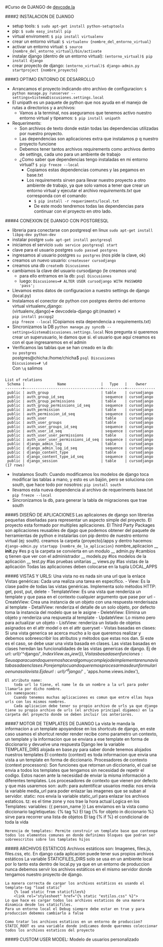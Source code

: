 #Curso de DJANGO de [devcode.la](http://www.devcode.la/)

####2 INSTALACION DE DJANGO
*	setup tools:
	`$ sudo apt-get install python-setuptools`
*	pip:
	`$ sudo easy_install pip`
*	virtual enviroment:
	`$ pip install virtualenv`
*	crear un entorno virtual:
	`$ virtualenv {nombre_del_entorno_virtual}`
*	activar un entorno virtual:
	`$ source {nombre_del_entorno_virtual}/bin/activate`
*	instalar django (dentro de un entorno virtual):
	`(entorno_virtual)$ pip install django`
*	crear proyecto de django:
	`(entorno_virtual)$ django-admin.py startproject {nombre_proyecto}`


####3 OPTIMO ENTORNO DE DESARROLLO
+	Arrancamos el proyecto indicando otro archivo de configuracion: 
	`$ python manage.py runserver --settings=SistemaDiscusiones.settings.local`
+	El unipath es un paquete de python que nos ayuda en el manejo de rutas a directorios y a archivos:
	* Vamos a la terminal, nos aseguramos que tenemos activo nuestro entorno virtual y tipeamos:
		`$ pip install unipath`
+	Requeriments:
	* Son archivos de texto donde están todas las dependencias utilizadas por nuestro proyecto. 
	* Las dependencias son aplicaciones extra que instalamos p q nuestro proyecto funcione
	* Debemos tener tantos archivos requirements como archivos dentro de settings, cada uno para un ambiente de trabajo
	* ¿Como saber que dependencias tengo instaladas en mi entorno virtual?
		`$ pip freeze --local`		
		- Copiamos estas dependencias comunes y las pegamos en base.txt 
		- Los requirements sirven para llevar nuestro proyecto a otro ambiente de trabajo, ya que solo vamos a tener que crear un entorno virtual y ejecutar el archivo *requirements.txt* que corresponda con el comando:
			+ `$ pip install -r requeriments/local.txt`
			+ De este modo tendremos todas las dependencias para continuar con el proyecto en otro lado.

####4 CONEXION DE DJANGO CON POSTGRESQL
+  libreria para conectarse con postgresql en linux `sudo apt-get install libpq-dev python-dev`
+ instalar postgre `sudo apt-get install postgresql`
+ iniciamos el servicio `sudo service postgresql start`
+ clave para el usuario postgres `sudo passwd postgres`
+ ingresamos al usuario postgres `su postgres` (nos pide la clave, ok)
+ creamos un nuevo usuario:	`createuser cursodjango` 
+ creamos una db `createdb Discusiones`
+ cambiamos la clave del usuario cursodjango (le creamos una)
	* para ello entramos en la db: `psql Discusiones`
	* luego: `Discusiones=# ALTER USER cursodjango WITH PASSWORD 'pass';`
+ Llevamos estos datos de configuracion a nuestro settings de django (local.py)
+ Instalamos el conector de python con postgres dentro del entorno virtual virtualenv_django:  
	(virtualenv_django)➜  devcodela-django git:(master) ✗   
		`pip install pscopg2`  
		`pip freeze --local`  (Copiamos esta dependencia a requirements.txt)
+ Sincronizamos la DB `python manage.py syncdb --settings=SistemaDiscusiones.settings.local`
	Nos pregunta si queremos crear un superusuario, le damos que si.
	el usuario que aquí creamos es con el que ingresaremos en el admin
+ Verificamos las tablas que se han creado en la db:  
	`su postgres`  
	postgres@chicha:/home/chicha$ `psql Discusiones`  
	`Discusiones=# \d`  
	Con `\q` salimos

#####
	List of relations
	 Schema |               Name                |   Type   |    Owner    
	--------+-----------------------------------+----------+-------------
	 public | auth_group                        | table    | cursodjango
	 public | auth_group_id_seq                 | sequence | cursodjango
	 public | auth_group_permissions            | table    | cursodjango
	 public | auth_group_permissions_id_seq     | sequence | cursodjango
	 public | auth_permission                   | table    | cursodjango
	 public | auth_permission_id_seq            | sequence | cursodjango
	 public | auth_user                         | table    | cursodjango
	 public | auth_user_groups                  | table    | cursodjango
	 public | auth_user_groups_id_seq           | sequence | cursodjango
	 public | auth_user_id_seq                  | sequence | cursodjango
	 public | auth_user_user_permissions        | table    | cursodjango
	 public | auth_user_user_permissions_id_seq | sequence | cursodjango
	 public | django_admin_log                  | table    | cursodjango
	 public | django_admin_log_id_seq           | sequence | cursodjango
	 public | django_content_type               | table    | cursodjango
	 public | django_content_type_id_seq        | sequence | cursodjango
	 public | django_session                    | table    | cursodjango
	(17 rows)

+ Instalamos South: Cuando modificamos los modelos de django toca modificar las tablas a mano, y esto es un bajón, pero se soluciona con south, que hace todo por nosotros:
	`pip install south` 
+ llevamos esta nueva dependencia al archivo de requeriments base.txt
	`pip freeze --local`
+ Sincronizamos la db, para generar la tabla de migraciones que trae south


####5 DISEÑO DE APLICACIONES
	Las aplicaiones de django son librerías pequeñas diseñadas para representar un aspecto simple del proyecto. El proyecto esta formado por multiples aplicaciones.
	El Third Party Packages son aplicaciones reusables de djago que podemos obtener del paquete de herramientas de python e instalarlas con pip dentro de nuestro entorno virtual (ej: south). 
	creamos la carpeta {proyecto}/apps y dentro hacemos:
	`django-admin.py startapp {nombre_de_la_aplicacion}` 
	nombre_aplicacion
		\__ __init__.py #es p q la carpeta se convierta en un modulo
		\__ admin.py #cambios q tienen que ver con el administrador
		\__ models.py #los modelos de la aplicación
		\__ test.py #las pruebas unitarias
		\__ views.py #las vistas de la aplicación
	Todas las aplicaciones deben colocarse en la tupla LOCAL_APPS

####6 VISTAS Y URLS: Una vista no es nada sin una url que la enlace
	Vistas genéricas: Cada una realiza una tarea en especifico.
		- View: Es la clase padre de todas las vistas genéricas.
				Implementa solo métodos HTTP: get, post, put, delete 
		- TemplateView: Es una vista que renderiza un template y que pasa en 
						el contexto cualquier argumento que pase por url
		- CreateView: 	Crea una instancia de un objeto con una respuesta 
						renderisaza al template
		- DetailView: renderiza el detalle de un solo objeto, por defecto toma 
						la instancia del modelo que se le asigne
		- DeleteView: Elimina un objeto y renderiza una respuesta al template
		- UpdateView: Lo mismo pero para actualizar un objeto
		- ListView: renderiza un listado de objetos asignados en el attr model 
					o en el attr queryset
		- 
	Vistas basadas en clases: 
		Si una vista generica se acerca mucho a lo que queremos realizar y debemos sobreescribir los atributos y métodos que estas nos dan. Si este es el caso, se debe usar una vista basada en clases. Las vistas basadas en clases heredan las funcionalidades de las vistas genericas de django.
		Ej de url:
			url(r'^django/$' , IndexView.as_view()), 
	Vistas basadas en funciones: 
		Se usa para cuando queremos hacer algo muy complejo de implementar en una vista basada en clases. Por ejemplo cuando queremos procesar mas de un formulario en una sola vista.
		Ej de url: 
			url(r'^django/$' , 'apps.home.views.index'),

	El atributo name: 
		toda url lo tiene, el name le da un nombre a la url para poder llamarla por dicho nombre. 
	Los namespaces: 
		Cuando tenemos muchas aplicaciones es comun que entre ellas haya urls con los mismos nombres. 
		Cada aplicacion debe tener su propio archivo de urls ya que django tiene su propio archivo de urls (el archivo principal digamos) en la carpeta del proyecto donde se deben incluir los anteriores. 
		

####7 MOTOR DE TEMPLATES DE DJANGO
	La vista le manda la informacion a un template apoyandose en los shortcuts de django, en este caso usamos el shortcut render
	render recibe como parametro un contexto, un template y la informacion que se enviara a ese template en forma de diccionario y devuelve una respuesta
	Django lee la variable TEMPLATE_DIRS alojada en base.py para saber donde tenemos alojados nuestros templates 
	El contexto (context) es toda informacion que envia una vista a un template en forma de diccionario.
	Procesadores de contexto (context processors): Son funciones que retornan un diccionario, el cual se envia a todos los templates que tengamos sin necesidad de repetir el codigo. Estos nacen ante la necesidad de enviar la misma información a diferentes templates.
	Los procesadores de contexto que vienen por defecto y que más usaremos son:
		auth: para autentificar usuarios
		media: nos envia la variable media_url para poder enlazar las imagenes que se suban al servidor.
		static: nos envia la variable static_url para enlazar los archivos estaticos.
		tz: es el time zone y nos trae la hora actual 
	Logica en los Templates:
	variables: 	{{ person_name }} 	Las enviamos en la vista como diccionario
	tag/etiquetas: 	{% tag %} 
		El tag {% for objeto in diccionario %} sirve para recorrer una lista de objetos
		El tag {% if %} el condicional de toda la vida

	Herencia de templates: Permite construir un template base que contenga todos los elementos comunes en donde definimos bloques que podran ser sobreescritos sobre los tamplates hijos

####8 ARCHIVOS ESTÁTICOS
	Archivos estáticos son: Imagenes, files.js, files.css, etc.
	En django cada aplicacion puede tener sus propios archivos estáticos
	La variable STATICFILES_DIRS solo se usa en un ambiente local por lo tanto esta dentro de local.py ya que en un entorno de produccion nunca debemos servir los archivos estáticos en el mismo servidor donde tengamos nuestro proyecto de django.
	
	La manera correcta de cargar los archivos estáticos es usando el template-tag "load static" 
		{% load static from staticfiles%}
		<link rel="stylesheet" href="{% static "estilos.css" %}">
	Lo que hace es cargar todos los archivos estaticos de una manera dinamica desde los staticfiles.
	Para un entorno local el Debug siempre debe estar en true y para produccion debemos cambiarlo a false

	Como tratar los archivos estaticos en un entorno de produccion?
	STATIC_ROOT es una variable donde indicamos donde queremos coleccionar todos los archivos estaticos del proyecto


####9 CUSTOM USER MODEL: Modelo de usuarios personalizado








